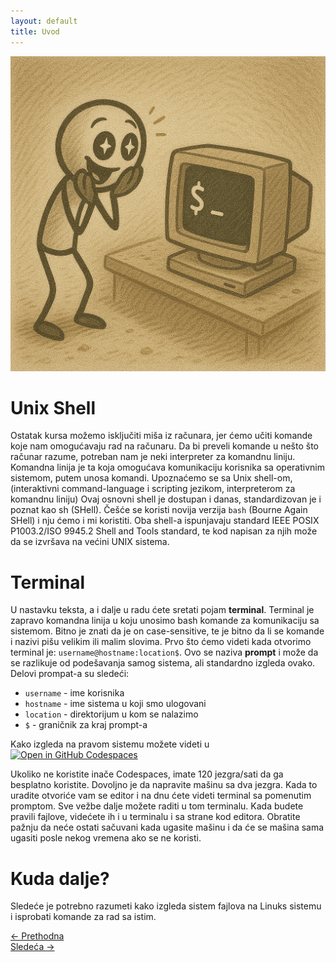 ```yaml
---
layout: default
title: Uvod
---
```


<link rel="stylesheet" href="/UNIX-beginner-course/assets/css/custom.css">

![Terminal](../assets/diagrams/temrinal.png)

# Unix Shell
Ostatak kursa možemo isključiti miša iz računara, jer ćemo učiti komande koje nam omogućavaju rad na računaru. Da bi preveli komande u nešto što računar razume, potreban nam je neki interpreter za komandnu liniju. Komandna linija je ta koja omogućava komunikaciju korisnika sa operativnim sistemom, putem unosa komandi. Upoznaćemo se sa Unix shell-om, (interaktivni command-language i scripting jezikom, interpreterom za komandnu liniju) Ovaj osnovni shell je dostupan i danas, standardizovan je i poznat kao sh (SHell). Češće se koristi novija verzija ```bash``` (Bourne Again SHell) i nju ćemo i mi koristiti. Oba shell-a ispunjavaju standard IEEE POSIX P1003.2/ISO 9945.2 Shell and Tools standard, te kod napisan za njih može da se izvršava na većini UNIX sistema. 

# Terminal
U nastavku teksta, a i dalje u radu ćete sretati pojam **terminal**. Terminal je zapravo komandna linija u koju unosimo bash komande za komunikaciju sa sistemom. 
Bitno je znati da je on case-sensitive, te je bitno da li se komande i nazivi pišu velikim ili malim slovima.
Prvo što ćemo videti kada otvorimo terminal je: ```username@hostname:location$```. Ovo se naziva **prompt** i može da se razlikuje od podešavanja samog sistema, ali standardno izgleda ovako. Delovi prompat-a su sledeći:
  * `username` - ime korisnika
  * `hostname` - ime sistema u koji smo ulogovani
  * `location` - direktorijum u kom se nalazimo
  * `$` - graničnik za kraj prompt-a  

Kako izgleda na pravom sistemu možete videti u [![Open in GitHub Codespaces](https://github.com/codespaces/badge.svg)](https://github.com/codespaces/new/?repo=dianasantavec/UNIX-beginner-course&devcontainer_path=.devcontainer/devcontainer.json)

Ukoliko ne koristite inače Codespaces, imate 120 jezgra/sati da ga besplatno koristite. Dovoljno je da napravite mašinu sa dva jezgra. Kada to uradite otvoriće vam se editor i na dnu ćete videti terminal sa pomenutim promptom. Sve vežbe dalje možete raditi u tom terminalu. Kada budete pravili fajlove, videćete ih i u terminalu i sa strane kod editora. Obratite pažnju da neće ostati sačuvani kada ugasite mašinu i da će se mašina sama ugasiti posle nekog vremena ako se ne koristi.

# Kuda dalje?
Sledeće je potrebno razumeti kako izgleda sistem fajlova na Linuks sistemu i isprobati komande za rad sa istim.

<div class="nav-buttons-wrapper">
  <div class="nav-left">
    <a href="1_1-bash.html" class="button-nav">← Prethodna</a>
  </div>
  <div class="nav-right">
    <a href="2-filesystem_functions.html" class="button-nav">Sledeća →</a>
  </div>
</div>
